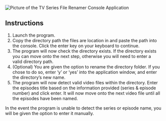 ![Picture of the TV Series File Renamer Console Application](https://i.imgur.com/iMrY9hh.png)

## Instructions
1.	Launch the program.
2.	Copy the directory path the files are location in and paste the path into the console. Click the enter key on your keyboard to continue.
3.	The program will now check the directory exists. If the directory exists you can move onto the next step, otherwise you will need to enter a valid directory path.
4.	(Optional) You are given the option to rename the directory folder. If you chose to do so, enter ‘y’ or ‘yes’ into the application window, and enter the directory’s new name.
5.	The program will now detect valid video files within the directory. Enter the episodes title based on the information provided (series & episode number) and click enter. It will now move onto the next video file until all the episodes have been named.

In the event the program is unable to detect the series or episode name, you will be given the option to enter it manually.
